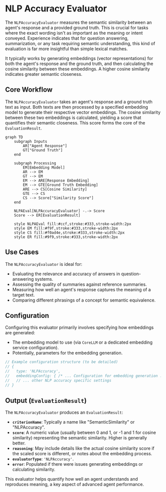 # NLP Accuracy Evaluator

The `NLPAccuracyEvaluator` measures the semantic similarity between an agent's response and a provided ground truth. This is crucial for tasks where the exact wording isn't as important as the meaning or intent conveyed. Experience indicates that for question answering, summarization, or any task requiring semantic understanding, this kind of evaluation is far more insightful than simple lexical matches.

It typically works by generating embeddings (vector representations) for both the agent's response and the ground truth, and then calculating the cosine similarity between these embeddings. A higher cosine similarity indicates greater semantic closeness.

## Core Workflow

The `NLPAccuracyEvaluator` takes an agent's response and a ground truth text as input. Both texts are then processed by a specified embedding model to generate their respective vector embeddings. The cosine similarity between these two embeddings is calculated, yielding a score that quantifies their semantic closeness. This score forms the core of the `EvaluationResult`.

```mermaid
graph TD
    subgraph Inputs
        AR["Agent Response"]
        GT["Ground Truth"]
    end

    subgraph Processing
        EM[Embedding Model]
        AR --> EM
        GT --> EM
        EM --> ARE[Response Embedding]
        EM --> GTE[Ground Truth Embedding]
        ARE --> CS[Cosine Similarity]
        GTE --> CS
        CS --> Score["Similarity Score"]
    end

    NLPAEval[NLPAccuracyEvaluator] -.-> Score
    Score --> ER[EvaluationResult]
    
    style NLPAEval fill:#ccf,stroke:#333,stroke-width:2px
    style EM fill:#f9f,stroke:#333,stroke-width:2px
    style CS fill:#f0ad4e,stroke:#333,stroke-width:2px
    style ER fill:#9f9,stroke:#333,stroke-width:2px
```

## Use Cases

The `NLPAccuracyEvaluator` is ideal for:

*   Evaluating the relevance and accuracy of answers in question-answering systems.
*   Assessing the quality of summaries against reference summaries.
*   Measuring how well an agent's response captures the meaning of a target text.
*   Comparing different phrasings of a concept for semantic equivalence.

## Configuration

Configuring this evaluator primarily involves specifying how embeddings are generated:

*   The embedding model to use (via `CoreLLM` or a dedicated embedding service configuration).
*   Potentially, parameters for the embedding generation.

```typescript
// Example configuration structure (to be detailed)
// {
//   type: 'NLPAccuracy',
//   embeddingConfig: { /* ... Configuration for embedding generation ... */ },
//   // ... other NLP accuracy specific settings
// }
```

## Output (`EvaluationResult`)

The `NLPAccuracyEvaluator` produces an `EvaluationResult`:

*   **`criterionName`**: Typically a name like "SemanticSimilarity" or "NLPAccuracy".
*   **`score`**: A numeric value (usually between 0 and 1, or -1 and 1 for cosine similarity) representing the semantic similarity. Higher is generally better.
*   **`reasoning`**: May include details like the actual cosine similarity score if the scaled score is different, or notes about the embedding process.
*   **`evaluatorType`**: `'NLPAccuracy'`.
*   **`error`**: Populated if there were issues generating embeddings or calculating similarity.

This evaluator helps quantify how well an agent understands and reproduces meaning, a key aspect of advanced agent performance. 